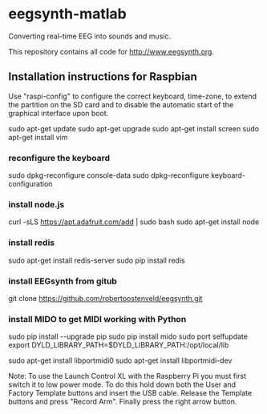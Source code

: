 # eegsynth-matlab
Converting real-time EEG into sounds and music.

This repository contains all code for http://www.eegsynth.org.

## Installation instructions for Raspbian

Use "raspi-config" to configure the correct keyboard, time-zone,
to extend the partition on the SD card and to disable the automatic
start of the graphical interface upon boot.

sudo apt-get update
sudo apt-get upgrade
sudo apt-get install screen
sudo apt-get install vim

### reconfigure the keyboard
sudo dpkg-reconfigure console-data
sudo dpkg-reconfigure keyboard-configuration

### install node.js
curl -sLS https://apt.adafruit.com/add | sudo bash
sudo apt-get install node

### install redis
sudo apt-get install redis-server
sudo pip install redis

### install EEGsynth from gitub
git clone https://github.com/robertoostenveld/eegsynth.git

### install MIDO to get MIDI working with Python
sudo pip install --upgrade pip
sudo pip install mido
sudo port selfupdate
export DYLD_LIBRARY_PATH=$DYLD_LIBRARY_PATH:/opt/local/lib

sudo apt-get install libportmidi0
sudo apt-get install libportmidi-dev

Note: To use the Launch Control XL with the Raspberry Pi you must
first switch it to low power mode. To do this hold down both the
User and Factory Template buttons and insert the USB cable. Release
the Template buttons and press "Record Arm". Finally press the right
arrow button.

